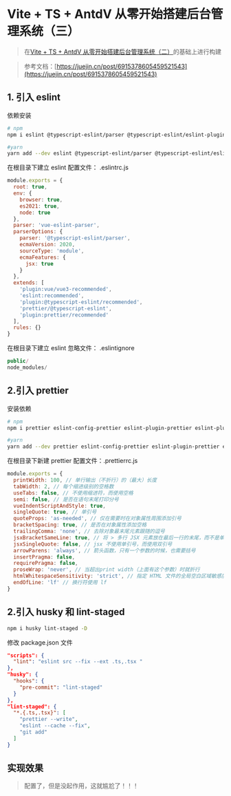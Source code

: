 # Vite + TS + AntdV 从零开始搭建后台管理系统（三）

> 在[Vite + TS + AntdV 从零开始搭建后台管理系统（二）](https://github.com/zptime/shanglv-vite-antdv/blob/main/readme/SECOND.md)的基础上进行构建

> 参考文档：[https://juejin.cn/post/6915378605459521543](https://juejin.cn/post/6915378605459521543)

## 1. 引入 eslint

依赖安装

```bash
# npm
npm i eslint @typescript-eslint/parser @typescript-eslint/eslint-plugin -D

#yarn
yarn add --dev eslint @typescript-eslint/parser @typescript-eslint/eslint-plugin
```

在根目录下建立 eslint 配置文件： .eslintrc.js

```js
module.exports = {
  root: true,
  env: {
    browser: true,
    es2021: true,
    node: true
  },
  parser: 'vue-eslint-parser',
  parserOptions: {
    parser: '@typescript-eslint/parser',
    ecmaVersion: 2020,
    sourceType: 'module',
    ecmaFeatures: {
      jsx: true
    }
  },
  extends: [
    'plugin:vue/vue3-recommended',
    'eslint:recommended',
    'plugin:@typescript-eslint/recommended',
    'prettier/@typescript-eslint',
    'plugin:prettier/recommended'
  ],
  rules: {}
}
```

在根目录下建立 eslint 忽略文件： .eslintignore

```js
public/
node_modules/
```

## 2.引入 prettier

安装依赖

```bash
# npm
npm i prettier eslint-config-prettier eslint-plugin-prettier eslint-plugin-vue -D

#yarn
yarn add --dev prettier eslint-config-prettier eslint-plugin-prettier eslint-plugin-vue
```

在根目录下新建 prettier 配置文件：.prettierrc.js

```js
module.exports = {
  printWidth: 100, // 单行输出（不折行）的（最大）长度
  tabWidth: 2, // 每个缩进级别的空格数
  useTabs: false, // 不使用缩进符，而使用空格
  semi: false, // 是否在语句末尾打印分号
  vueIndentScriptAndStyle: true,
  singleQuote: true, // 单引号
  quoteProps: 'as-needed', // 仅在需要时在对象属性周围添加引号
  bracketSpacing: true, // 是否在对象属性添加空格
  trailingComma: 'none', // 去除对象最末尾元素跟随的逗号
  jsxBracketSameLine: true, // 将 > 多行 JSX 元素放在最后一行的末尾，而不是单独放在下一行（不适用于自闭元素）,默认false,这里选择>不另起一行
  jsxSingleQuote: false, // jsx 不使用单引号，而使用双引号
  arrowParens: 'always', // 箭头函数，只有一个参数的时候，也需要括号
  insertPragma: false,
  requirePragma: false,
  proseWrap: 'never', // 当超出print width（上面有这个参数）时就折行
  htmlWhitespaceSensitivity: 'strict', // 指定 HTML 文件的全局空白区域敏感度, "ignore" - 空格被认为是不敏感的
  endOfLine: 'lf' // 换行符使用 lf
}
```

## 2.引入 husky 和 lint-staged

```bash
npm i husky lint-staged -D
```

修改 package.json 文件

```json
"scripts": {
  "lint": "eslint src --fix --ext .ts,.tsx "
},
"husky": {
  "hooks": {
    "pre-commit": "lint-staged"
  }
},
"lint-staged": {
  "*.{.ts,.tsx}": [
    "prettier --write",
    "eslint --cache --fix",
    "git add"
  ]
}
```

## 实现效果

> 配置了，但是没起作用，这就尴尬了！！！
